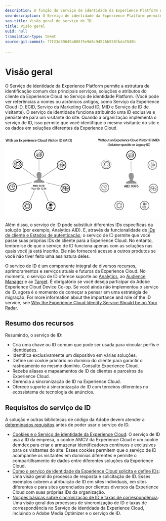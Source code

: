 ```yaml
---
description: A função do Serviço de identidade da Experience Platform na Adobe Experience Cloud.
seo-description: O Serviço de identidade da Experience Platform permite a estrutura de identificação comum dos principais serviços, soluções e atributos do cliente da Experience Cloud e públicos-alvo.
seo-title: Visão geral do serviço de ID
title: Visão geral
uuid: null
translation-type: tm+mt
source-git-commit: f7f23d89649a888f5e9d8c94526b550fbda7045b

---
```



# Visão geral

O Serviço de identidade da Experience Platform permite a estrutura de identificação comum dos principais serviços, soluções e atributos do cliente da Experience Cloud no Serviço de identidade Platform. (Você pode ver referências a nomes ou acrônicos antigos, como Serviço da Experience Cloud ID, ECID, Serviço da Marketing Cloud ID, MID e Serviço de ID de visitante). O serviço de identidade funciona atribuindo uma ID exclusiva e persistente para um visitante do site. Quando a organização implementa o serviço de ID, isso permite que você identifique o mesmo visitante do site e os dados em soluções diferentes da Experience Cloud.

![](assets/ecid.png)

Além disso, o serviço de ID pode substituir diferentes IDs específicas da solução (por exemplo, Analytics AID). E, através da funcionalidade de [IDs de cliente e Estados de autenticação](/help/reference/authenticated-state.md), o serviço de ID permite que você passe suas próprias IDs de cliente para a Experience Cloud. No entanto, lembre-se de que o serviço de ID funciona apenas com as soluções nas quais você já está inscrito. Ele não fornecerá acesso a outros produtos se você não tiver feito uma assinatura deles.

O serviço de ID é um componente integral de diversos recursos, aprimoramentos e serviços atuais e futuros da Experience Cloud. No momento, o serviço de ID oferece suporte ao [Analytics](http://www.adobe.com/marketing-cloud/web-analytics.html), ao [Audience Manager](http://www.adobe.com/marketing-cloud/data-management-platform.html) e ao [Target](http://www.adobe.com/marketing-cloud/testing-targeting.html). É obrigatório se você deseja participar do Adobe Experience Cloud Device Co-op. Se você ainda não implementou o serviço de ID, agora é o momento de começar a pensar em uma estratégia de migração. For more information about the importance and role of the ID service, see [Why the Experience Cloud Identity Service Should be on Your Radar](http://blogs.adobe.com/digitalmarketing/analytics/why-new-adobe-marketing-cloud-id-service-should-be-on-your-radar/).

## Resumo dos recursos

Resumindo, o serviço de ID:

* Cria uma chave ou ID comum que pode ser usada para vincular perfis e identidades.
* Identifica exclusivamente um dispositivo em várias soluções.
* Define um cookie primário no domínio do cliente para garantir o rastreamento no mesmo domínio. Consulte Experience Cloud.
* Recebe aliases e mapeamentos de ID de clientes e parceiros da Experience Cloud.
* Gerencia a sincronização de ID na Experience Cloud.
* Oferece suporte à sincronização de ID com terceiros diferentes no ecossistema de tecnologia de anúncios.

## Requisitos do serviço de ID

A solução e outras bibliotecas de código da Adobe devem atender a [determinados requisitos](/help/reference/requirements.md) antes de poder usar o serviço de ID.

* [Cookies e o Serviço de identidade da Experience Cloud](cookies.md): O serviço de ID usa a ID da empresa, o cookie AMCV da Experience Cloud e um cookie demdex para criar e armazenar identificadores contínuos e exclusivos para os visitantes do site. Esses cookies permitem que o serviço de ID acompanhe os visitantes em domínios diferentes e permite o compartilhamento de dados entre diferentes soluções da Experience Cloud.
* [Como o serviço de identidade da Experience Cloud solicita e define IDs](id-request.md): Uma visão geral do processo de resposta e solicitação de ID. Esses exemplos cobrem a atribuição de ID em sites individuais, em sites diferentes e para sites gerenciados por clientes diversos da Experience Cloud com suas próprias IDs da organização.
* [Noções básicas sobre sincronização de ID e taxas de correspondência](match-rates.md): Uma visão geral dos processos de sincronização de ID e taxas de correspondência no Serviço de identidade da Experience Cloud, incluindo o Adobe Media Optimizer e o serviço de ID.